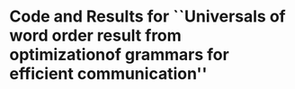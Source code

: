 # Code and Results for ``Universals of word order result from optimizationof grammars for efficient communication''


